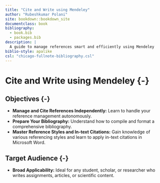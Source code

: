 ```yaml
---
title: "Cite and Write using Mendeley"
author: "Rubeshkumar Polani"
site: bookdown::bookdown_site
documentclass: book
bibliography:
  - book.bib
  - packages.bib
description: |
  A guide to manage references smart and efficiently using Mendeley
biblio-style: apalike
csl: "chicago-fullnote-bibliography.csl"
---
```


# Cite and Write using Mendeley {-}

## Objectives    {-}

-   **Manage and Cite References Independently:** Learn to handle your reference management autonomously.
-   **Prepare Your Bibliography:** Understand how to compile and format a comprehensive bibliography.
-   **Master Reference Styles and In-text Citations:** Gain knowledge of various referencing styles and learn to apply in-text citations in Microsoft Word.


## Target Audience    {-}

-   **Broad Applicability:** Ideal for any student, scholar, or researcher who writes assignments, articles, or scientific content.     



